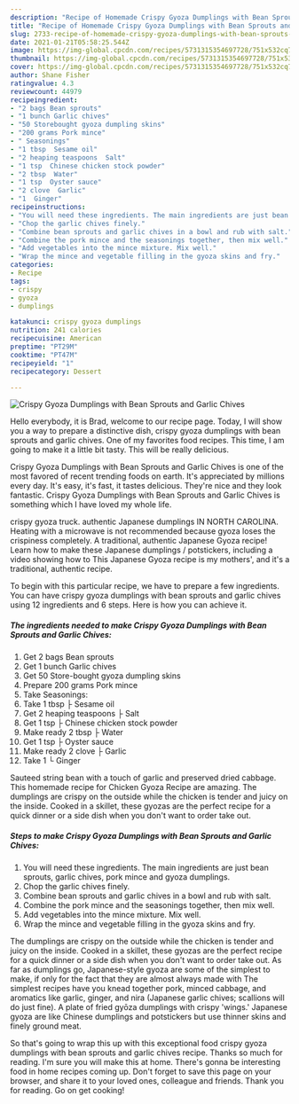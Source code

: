 ```yaml
---
description: "Recipe of Homemade Crispy Gyoza Dumplings with Bean Sprouts and Garlic Chives"
title: "Recipe of Homemade Crispy Gyoza Dumplings with Bean Sprouts and Garlic Chives"
slug: 2733-recipe-of-homemade-crispy-gyoza-dumplings-with-bean-sprouts-and-garlic-chives
date: 2021-01-21T05:58:25.544Z
image: https://img-global.cpcdn.com/recipes/5731315354697728/751x532cq70/crispy-gyoza-dumplings-with-bean-sprouts-and-garlic-chives-recipe-main-photo.jpg
thumbnail: https://img-global.cpcdn.com/recipes/5731315354697728/751x532cq70/crispy-gyoza-dumplings-with-bean-sprouts-and-garlic-chives-recipe-main-photo.jpg
cover: https://img-global.cpcdn.com/recipes/5731315354697728/751x532cq70/crispy-gyoza-dumplings-with-bean-sprouts-and-garlic-chives-recipe-main-photo.jpg
author: Shane Fisher
ratingvalue: 4.3
reviewcount: 44979
recipeingredient:
- "2 bags Bean sprouts"
- "1 bunch Garlic chives"
- "50 Storebought gyoza dumpling skins"
- "200 grams Pork mince"
- " Seasonings"
- "1 tbsp  Sesame oil"
- "2 heaping teaspoons  Salt"
- "1 tsp  Chinese chicken stock powder"
- "2 tbsp  Water"
- "1 tsp  Oyster sauce"
- "2 clove  Garlic"
- "1  Ginger"
recipeinstructions:
- "You will need these ingredients. The main ingredients are just bean sprouts, garlic chives, pork mince and gyoza dumplings."
- "Chop the garlic chives finely."
- "Combine bean sprouts and garlic chives in a bowl and rub with salt."
- "Combine the pork mince and the seasonings together, then mix well."
- "Add vegetables into the mince mixture. Mix well."
- "Wrap the mince and vegetable filling in the gyoza skins and fry."
categories:
- Recipe
tags:
- crispy
- gyoza
- dumplings

katakunci: crispy gyoza dumplings 
nutrition: 241 calories
recipecuisine: American
preptime: "PT29M"
cooktime: "PT47M"
recipeyield: "1"
recipecategory: Dessert

---
```



![Crispy Gyoza Dumplings with Bean Sprouts and Garlic Chives](https://img-global.cpcdn.com/recipes/5731315354697728/751x532cq70/crispy-gyoza-dumplings-with-bean-sprouts-and-garlic-chives-recipe-main-photo.jpg)

Hello everybody, it is Brad, welcome to our recipe page. Today, I will show you a way to prepare a distinctive dish, crispy gyoza dumplings with bean sprouts and garlic chives. One of my favorites food recipes. This time, I am going to make it a little bit tasty. This will be really delicious.

Crispy Gyoza Dumplings with Bean Sprouts and Garlic Chives is one of the most favored of recent trending foods on earth. It's appreciated by millions every day. It's easy, it's fast, it tastes delicious. They're nice and they look fantastic. Crispy Gyoza Dumplings with Bean Sprouts and Garlic Chives is something which I have loved my whole life.

crispy gyoza truck. authentic Japanese dumplings IN NORTH CAROLINA. Heating with a microwave is not recommended because gyoza loses the crispiness completely. A traditional, authentic Japanese Gyoza recipe! Learn how to make these Japanese dumplings / potstickers, including a video showing how to This Japanese Gyoza recipe is my mothers&#39;, and it&#39;s a traditional, authentic recipe.


To begin with this particular recipe, we have to prepare a few ingredients. You can have crispy gyoza dumplings with bean sprouts and garlic chives using 12 ingredients and 6 steps. Here is how you can achieve it.

<!--inarticleads1-->

##### The ingredients needed to make Crispy Gyoza Dumplings with Bean Sprouts and Garlic Chives:

1. Get 2 bags Bean sprouts
1. Get 1 bunch Garlic chives
1. Get 50 Store-bought gyoza dumpling skins
1. Prepare 200 grams Pork mince
1. Take  Seasonings:
1. Take 1 tbsp ├ Sesame oil
1. Get 2 heaping teaspoons ├ Salt
1. Get 1 tsp ├ Chinese chicken stock powder
1. Make ready 2 tbsp ├ Water
1. Get 1 tsp ├ Oyster sauce
1. Make ready 2 clove ├ Garlic
1. Take 1 └ Ginger


Sauteed string bean with a touch of garlic and preserved dried cabbage. This homemade recipe for Chicken Gyoza Recipe are amazing. The dumplings are crispy on the outside while the chicken is tender and juicy on the inside. Cooked in a skillet, these gyozas are the perfect recipe for a quick dinner or a side dish when you don&#39;t want to order take out. 

<!--inarticleads2-->

##### Steps to make Crispy Gyoza Dumplings with Bean Sprouts and Garlic Chives:

1. You will need these ingredients. The main ingredients are just bean sprouts, garlic chives, pork mince and gyoza dumplings.
1. Chop the garlic chives finely.
1. Combine bean sprouts and garlic chives in a bowl and rub with salt.
1. Combine the pork mince and the seasonings together, then mix well.
1. Add vegetables into the mince mixture. Mix well.
1. Wrap the mince and vegetable filling in the gyoza skins and fry.


The dumplings are crispy on the outside while the chicken is tender and juicy on the inside. Cooked in a skillet, these gyozas are the perfect recipe for a quick dinner or a side dish when you don&#39;t want to order take out. As far as dumplings go, Japanese-style gyoza are some of the simplest to make, if only for the fact that they are almost always made with The simplest recipes have you knead together pork, minced cabbage, and aromatics like garlic, ginger, and nira (Japanese garlic chives; scallions will do just fine). A plate of fried gyōza dumplings with crispy &#39;wings.&#39; Japanese gyoza are like Chinese dumplings and potstickers but use thinner skins and finely ground meat. 

So that's going to wrap this up with this exceptional food crispy gyoza dumplings with bean sprouts and garlic chives recipe. Thanks so much for reading. I'm sure you will make this at home. There's gonna be interesting food in home recipes coming up. Don't forget to save this page on your browser, and share it to your loved ones, colleague and friends. Thank you for reading. Go on get cooking!
